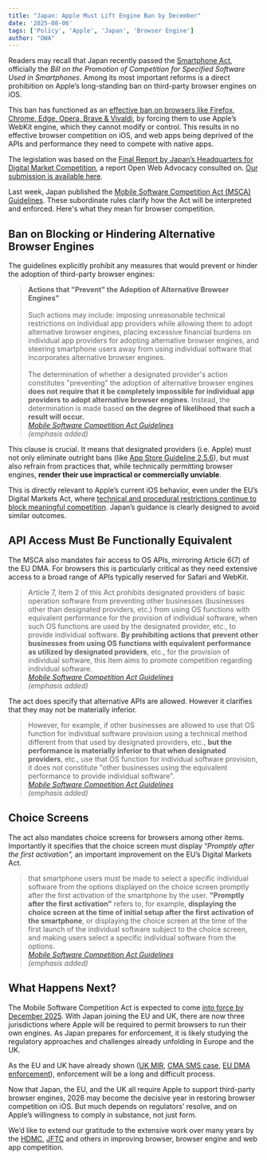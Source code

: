 ```yaml
---
title: "Japan: Apple Must Lift Engine Ban by December"
date: '2025-08-06'
tags: ['Policy', 'Apple', 'Japan', 'Browser Engine']
author: "OWA"
---
```


Readers may recall that Japan recently passed the [Smartphone Act](https://open-web-advocacy.org/blog/japan-ends-the-apple-browser-ban/), officially the *Bill on the Promotion of Competition for Specified Software Used in Smartphones*. Among its most important reforms is a direct prohibition on Apple’s long-standing ban on third-party browser engines on iOS.

This ban has functioned as an [effective ban on browsers like Firefox, Chrome, Edge, Opera, Brave & Vivaldi](https://open-web-advocacy.org/walled-gardens-report/#apple-has-effectively-banned-all-third-party-browsers), by forcing them to use Apple’s WebKit engine, which they cannot modify or control. This results in no effective browser competition on iOS, and web apps being deprived of the APIs and performance they need to compete with native apps.

The legislation was based on the [Final Report by Japan’s Headquarters for Digital Market Competition](https://www.kantei.go.jp/jp/singi/digitalmarket/pdf_e/documents_230616.pdf), a report Open Web Advocacy consulted on. [Our submission is available here](https://open-web-advocacy.org/files/OWA%20-%20HDMC%20\(Japan\)%20-%20Competition%20in%20the%20Mobile%20App%20Ecosystem%20-%20v1.1.pdf).

Last week, Japan published the [Mobile Software Competition Act (MSCA) Guidelines](https://www.jftc.go.jp/file/MSCA_Guidelines_tentative_translation.pdf). These subordinate rules clarify how the Act will be interpreted and enforced. Here's what they mean for browser competition.

## Ban on Blocking or Hindering Alternative Browser Engines

The guidelines explicitly prohibit any measures that would prevent or hinder the adoption of third-party browser engines:

> **Actions that "Prevent" the Adoption of Alternative Browser Engines"**<br>  
> Such actions may include: imposing unreasonable technical restrictions on individual app providers while allowing them to adopt alternative browser engines, placing excessive financial burdens on individual app providers for adopting alternative browser engines, and steering smartphone users away from using individual software that incorporates alternative browser engines.<br><br>
> The determination of whether a designated provider's action constitutes "preventing" the adoption of alternative browser engines <span style="color: var(--main-color);">**does not require that it be completely impossible for individual app providers to adopt alternative browser engines**</span>. Instead, the determination is made based **on the degree of likelihood that such a result will occur.**  
> <cite>[Mobile Software Competition Act Guidelines](https://www.jftc.go.jp/file/MSCA_Guidelines_tentative_translation.pdf)<br>
(emphasis added)</cite>

This clause is crucial. It means that designated providers (i.e. Apple) must not only eliminate outright bans (like [App Store Guideline 2.5.6](https://developer.apple.com/app-store/review/guidelines/#:~:text=Apps%20that%20browse%20the%20web%20must%20use%20the%20appropriate%20WebKit%20framework%20and%20WebKit%20JavaScript.)), but must also refrain from practices that, while technically permitting browser engines, **render their use impractical or commercially unviable**.

This is directly relevant to Apple’s current iOS behavior, even under the EU’s Digital Markets Act, where [technical and procedural restrictions continue to block meaningful competition](https://open-web-advocacy.org/blog/apples-browser-engine-ban-persists-even-under-the-dma/). Japan’s guidance is clearly designed to avoid similar outcomes.

## API Access Must Be Functionally Equivalent

The MSCA also mandates fair access to OS APIs, mirroring Article 6(7) of the EU DMA. For browsers this is particularly critical as they need extensive access to a broad range of APIs typically reserved for Safari and WebKit.

> Article 7, Item 2 of this Act prohibits designated providers of basic operation software from preventing other businesses (businesses other than designated providers, etc.) from using OS functions with equivalent performance for the provision of individual software, when such OS functions are used by the designated provider, etc., to provide individual software. **By prohibiting actions that prevent other businesses from using OS functions with equivalent performance as utilized by designated providers**, etc., for the provision of individual software, this Item aims to promote competition regarding individual software.  
> <cite>[Mobile Software Competition Act Guidelines](https://www.jftc.go.jp/file/MSCA_Guidelines_tentative_translation.pdf)<br>
(emphasis added)</cite>

The act does specify that alternative APIs are allowed. However it clarifies that they may not be materially inferior.

> However, for example, if other businesses are allowed to use that OS function for individual software provision using a technical method different from that used by designated providers, etc., **but the performance is materially inferior to that when designated providers**, etc., use that OS function for individual software provision, it does not constitute "other businesses using the equivalent performance to provide individual software".  
> <cite>[Mobile Software Competition Act Guidelines](https://www.jftc.go.jp/file/MSCA_Guidelines_tentative_translation.pdf)<br>
(emphasis added)</cite>

## Choice Screens

The act also mandates choice screens for browsers among other items. Importantly it specifies that the choice screen must display “*Promptly after the first activation",* an important improvement on the EU’s Digital Markets Act.

> that smartphone users must be made to select a specific individual software from the options displayed on the choice screen promptly after the first activation of the smartphone by the user. **"Promptly after the first activation"** refers to, for example, **displaying the choice screen at the time of initial setup after the first activation of the smartphone**, or displaying the choice screen at the time of the first launch of the individual software subject to the choice screen, and making users select a specific individual software from the options.  
> <cite>[Mobile Software Competition Act Guidelines](https://www.jftc.go.jp/file/MSCA_Guidelines_tentative_translation.pdf)<br>
(emphasis added)</cite>

## What Happens Next?

The Mobile Software Competition Act is expected to come [into force by December 2025](https://globalcompetitionreview.com/review/the-asia-pacific-antitrust-review/2025/article/japan-authorities-prepare-use-bolstered-anti-monopoly-framework-scrutinise-digital-sector#:~:text=The%20Mobile%20Software%20Competition%20Act%20is%20expected%20to%20come%20into%20force%20by%20December%202025.). With Japan joining the EU and UK, there are now three jurisdictions where Apple will be required to permit browsers to run their own engines. As Japan prepares for enforcement, it is likely studying the regulatory approaches and challenges already unfolding in Europe and the UK.

As the EU and UK have already shown ([UK MIR](https://open-web-advocacy.org/blog/uk-regulators-final-verdict--apples-browser-engine-ban-harms-competition/), [CMA SMS case](https://open-web-advocacy.org/blog/uk-launches-investigation-into-apple-and-google-under-dmcc/), [EU DMA enforcement](https://open-web-advocacy.org/blog/apples-browser-engine-ban-persists-even-under-the-dma/)), enforcement will be a long and difficult process.

Now that Japan, the EU, and the UK all require Apple to support third-party browser engines, 2026 may become the decisive year in restoring browser competition on iOS. But much depends on regulators’ resolve, and on Apple’s willingness to comply in substance, not just form.

We’d like to extend our gratitude to the extensive work over many years by the [HDMC](https://www.kantei.go.jp/jp/singi/digitalmarket/index_e.html), [JFTC](https://www.jftc.go.jp/en/) and others in improving browser, browser engine and web app competition.